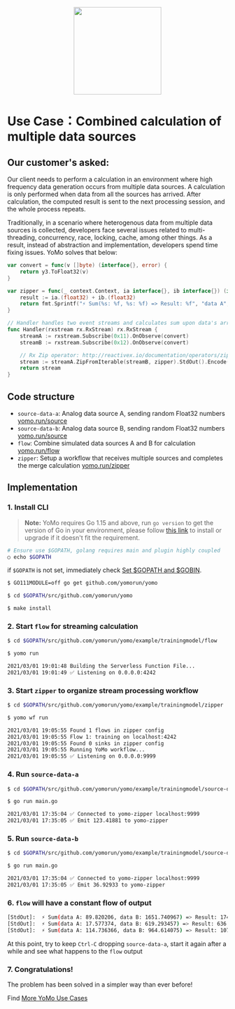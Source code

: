 <p align="center">
  <img width="200px" height="200px" src="https://yomo.run/yomo-logo.png" />
</p>

# Use Case：Combined calculation of multiple data sources

## Our customer's asked:

Our client needs to perform a calculation in an environment where high frequency data generation occurs from multiple data sources. A calculation is only performed when data from all the sources has arrived. After calculation, the computed result is sent to the next processing session, and the whole process repeats. 

Traditionally, in a scenario where heterogenous data from multiple data sources is collected, developers face several issues related to multi-threading, concurrency, race, locking, cache, among other things. As a result, instead of abstraction and implementation, developers spend time fixing issues. YoMo solves that below:

```go
var convert = func(v []byte) (interface{}, error) {
	return y3.ToFloat32(v)
}

var zipper = func(_ context.Context, ia interface{}, ib interface{}) (interface{}, error) {
	result := ia.(float32) + ib.(float32)
	return fmt.Sprintf("⚡️ Sum(%s: %f, %s: %f) => Result: %f", "data A", ia.(float32), "data B", ib.(float32), result), nil
}

// Handler handles two event streams and calculates sum upon data's arrival
func Handler(rxstream rx.RxStream) rx.RxStream {
	streamA := rxstream.Subscribe(0x11).OnObserve(convert)
	streamB := rxstream.Subscribe(0x12).OnObserve(convert)

	// Rx Zip operator: http://reactivex.io/documentation/operators/zip.html
	stream := streamA.ZipFromIterable(streamB, zipper).StdOut().Encode(0x13)
	return stream
}

```

## Code structure

+ `source-data-a`: Analog data source A, sending random Float32 numbers [yomo.run/source](https://yomo.run/source)
+ `source-data-b`: Analog data source B, sending random Float32 numbers [yomo.run/source](https://yomo.run/source)
+ `flow`: Combine simulated data sources A and B for calculation [yomo.run/flow](https://yomo.run/flow)
+ `zipper`: Setup a workflow that receives multiple sources and completes the merge calculation [yomo.run/zipper](https://yomo.run/zipper)

## Implementation

### 1. Install CLI

> **Note:** YoMo requires Go 1.15 and above, run `go version` to get the version of Go in your environment, please follow [this link](https://golang.org/doc/install) to install or upgrade if it doesn't fit the requirement.

```bash
# Ensure use $GOPATH, golang requires main and plugin highly coupled
○ echo $GOPATH

```

if `$GOPATH` is not set, immediately check [Set $GOPATH and $GOBIN](#optional-set-gopath-and-gobin).

```bash
$ GO111MODULE=off go get github.com/yomorun/yomo

$ cd $GOPATH/src/github.com/yomorun/yomo

$ make install
```

### 2. Start `flow` for streaming calculation

```bash
$ cd $GOPATH/src/github.com/yomorun/yomo/example/trainingmodel/flow

$ yomo run

2021/03/01 19:01:48 Building the Serverless Function File...
2021/03/01 19:01:49 ✅ Listening on 0.0.0.0:4242

```

### 3. Start `zipper` to organize stream processing workflow

```bash
$ cd $GOPATH/src/github.com/yomorun/yomo/example/trainingmodel/zipper

$ yomo wf run

2021/03/01 19:05:55 Found 1 flows in zipper config
2021/03/01 19:05:55 Flow 1: training on localhost:4242
2021/03/01 19:05:55 Found 0 sinks in zipper config
2021/03/01 19:05:55 Running YoMo workflow...
2021/03/01 19:05:55 ✅ Listening on 0.0.0.0:9999

```

### 4. Run `source-data-a`

```bash
$ cd $GOPATH/src/github.com/yomorun/yomo/example/trainingmodel/source-data-a

$ go run main.go

2021/03/01 17:35:04 ✅ Connected to yomo-zipper localhost:9999
2021/03/01 17:35:05 ✅ Emit 123.41881 to yomo-zipper

```

### 5. Run `source-data-b`

```bash
$ cd $GOPATH/src/github.com/yomorun/yomo/example/trainingmodel/source-data-b

$ go run main.go

2021/03/01 17:35:04 ✅ Connected to yomo-zipper localhost:9999
2021/03/01 17:35:05 ✅ Emit 36.92933 to yomo-zipper

```

### 6. `flow` will have a constant flow of output

```bash
[StdOut]:  ⚡️ Sum(data A: 89.820206, data B: 1651.740967) => Result: 1741.561157
[StdOut]:  ⚡️ Sum(data A: 17.577374, data B: 619.293457) => Result: 636.870850
[StdOut]:  ⚡️ Sum(data A: 114.736366, data B: 964.614075) => Result: 1079.350464
```

At this point, try to keep `Ctrl-C` dropping `source-data-a`, start it again after a while and see what happens to the `flow` output

### 7. Congratulations! 

The problem has been solved in a simpler way than ever before! 

Find [More YoMo Use Cases](https://github.com/yomorun/yomo)
